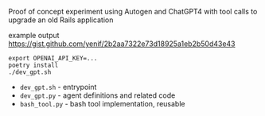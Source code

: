 Proof of concept experiment using Autogen and ChatGPT4 with tool calls to upgrade an old Rails application

example output https://gist.github.com/yenif/2b2aa7322e73d18925a1eb2b50d43e43

```
export OPENAI_API_KEY=...
poetry install
./dev_gpt.sh
```

- `dev_gpt.sh` - entrypoint
- `dev_gpt.py` - agent definitions and related code
- `bash_tool.py` - bash tool implementation, reusable
